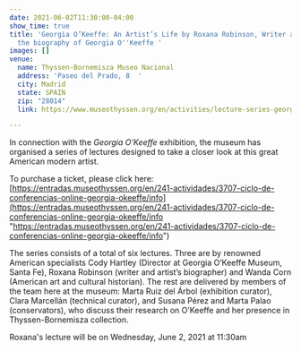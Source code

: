 ```yaml
---
date: 2021-06-02T11:30:00-04:00
show_time: true
title: 'Georgia O’Keeffe: An Artist’s Life by Roxana Robinson, Writer and author of
  the biography of Georgia O''Keeffe '
images: []
venue:
  name: Thyssen-Bornemisza Museo Nacional
  address: 'Paseo del Prado, 8  '
  city: Madrid
  state: SPAIN
  zip: "28014"
  link: https://www.museothyssen.org/en/activities/lecture-series-georgia-okeeffe

---
```

In connection with the _Georgia O’Keeffe_ exhibition, the museum has organised a series of lectures designed to take a closer look at this great American modern artist.

To purchase a ticket, please click here: [https://entradas.museothyssen.org/en/241-actividades/3707-ciclo-de-conferencias-online-georgia-okeeffe/info](https://entradas.museothyssen.org/en/241-actividades/3707-ciclo-de-conferencias-online-georgia-okeeffe/info "https://entradas.museothyssen.org/en/241-actividades/3707-ciclo-de-conferencias-online-georgia-okeeffe/info")

The series consists of a total of six lectures. Three are by renowned American specialists Cody Hartley (Director at Georgia O’Keeffe Museum, Santa Fe), Roxana Robinson (writer and artist’s biographer) and Wanda Corn (American art and cultural historian). The rest are delivered by members of the team here at the museum: Marta Ruiz del Árbol (exhibition curator), Clara Marcellán (technical curator), and Susana Pérez and Marta Palao (conservators), who discuss their research on O’Keeffe and her presence in Thyssen-Bornemisza collection.

Roxana's lecture will be on Wednesday, June 2, 2021 at 11:30am 